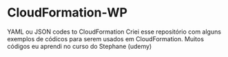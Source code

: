 # CloudFormation-WP
YAML ou JSON codes to CloudFormation
Criei esse repositório com alguns exemplos de códicos para serem usados em CloudFormation.
Muitos códigos eu aprendi no curso do Stephane (udemy)
